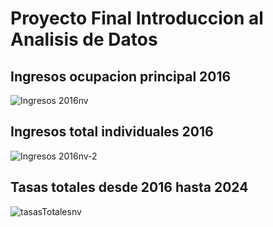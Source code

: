 # Proyecto Final Introduccion al Analisis de Datos

## Ingresos ocupacion principal 2016
![Ingresos 2016nv](https://github.com/user-attachments/assets/5e0acc2c-8c7d-466a-a7dd-7f4381062d2d)

## Ingresos total individuales 2016
![Ingresos 2016nv-2](https://github.com/user-attachments/assets/bd756229-7ea3-4666-a203-5c04df197e51)

## Tasas totales desde 2016 hasta 2024
![tasasTotalesnv](https://github.com/user-attachments/assets/5020a14e-2db4-43be-aa3b-e67edd56c8ed)

